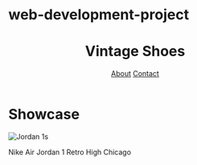 # web-development-project
<!DOCTYPE html>
<html>
  <head>
    <title>Shoes Galore</title>
  </head>
  <body>
    <header>
      <h1>Vintage Shoes</h1>
      <nav>
        <a href="about.html">About</a>
        <a href="contact.html">Contact</a>
      </nav>
    </header>
    <main>
<div class="row">
  <div class="Home">
    <h1>Showcase</h1>
    <img src="https://sothebys-com.brightspotcdn.com/dims4/default/5303fec/2147483647/strip/true/crop/3543x2362+0+0/resize/684x456!/format/webp/quality/90/?url=http%3A%2F%2Fsothebys-brightspot.s3.amazonaws.com%2Fdotcom%2F4a%2F1b%2Fc9f4cf584ebe8d07bc8c2d42dd06%2F971sneakers-cfdlg-t3-03.jpg" alt="Jordan 1s"/>
    <p>Nike Air Jordan 1 Retro High Chicago</p>
    </main>
  </body>
</html>
